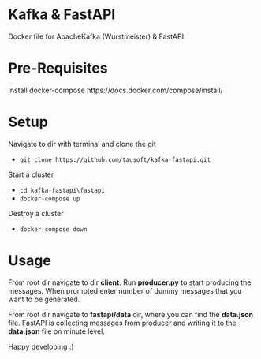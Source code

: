 <h1>Kafka & FastAPI</h1>
Docker file for ApacheKafka (Wurstmeister) &amp; FastAPI


<h1>Pre-Requisites</h1>
Install docker-compose https://docs.docker.com/compose/install/


<h1>Setup</h1>

Navigate to dir with terminal and clone the git


- `git clone https://github.com/tausoft/kafka-fastapi.git`

Start a cluster


- `cd kafka-fastapi\fastapi`
- `docker-compose up`

Destroy a cluster


- `docker-compose down`



<h1>Usage</h1>
From root dir navigate to dir <b>client</b>. Run <b>producer.py</b> to start producing the messages. When prompted enter number of dummy messages that you want to be generated.

From root dir navigate to <b>fastapi/data</b> dir, where you can find the <b>data.json</b> file. FastAPI is collecting messages from producer and writing it to the <b>data.json</b> file on minute level.

Happy developing :)
